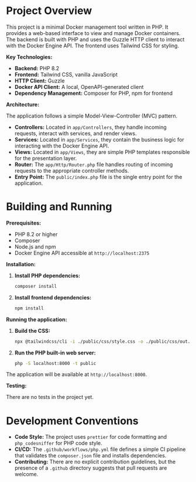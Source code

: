 # Project Overview

This project is a minimal Docker management tool written in PHP. It provides a web-based interface to view and manage Docker containers. The backend is built with PHP and uses the Guzzle HTTP client to interact with the Docker Engine API. The frontend uses Tailwind CSS for styling.

**Key Technologies:**

*   **Backend:** PHP 8.2
*   **Frontend:** Tailwind CSS, vanilla JavaScript
*   **HTTP Client:** Guzzle
*   **Docker API Client:** A local, OpenAPI-generated client
*   **Dependency Management:** Composer for PHP, npm for frontend

**Architecture:**

The application follows a simple Model-View-Controller (MVC) pattern.

*   **Controllers:** Located in `app/Controllers`, they handle incoming requests, interact with services, and render views.
*   **Services:** Located in `app/Services`, they contain the business logic for interacting with the Docker Engine API.
*   **Views:** Located in `app/Views`, they are simple PHP templates responsible for the presentation layer.
*   **Router:** The `app/Http/Router.php` file handles routing of incoming requests to the appropriate controller methods.
*   **Entry Point:** The `public/index.php` file is the single entry point for the application.

# Building and Running

**Prerequisites:**

*   PHP 8.2 or higher
*   Composer
*   Node.js and npm
*   Docker Engine API accessible at `http://localhost:2375`

**Installation:**

1.  **Install PHP dependencies:**
    ```bash
    composer install
    ```
2.  **Install frontend dependencies:**
    ```bash
    npm install
    ```

**Running the application:**

1.  **Build the CSS:**
    ```bash
    npx @tailwindcss/cli -i ./public/css/style.css -o ./public/css/out.css
    ```
2.  **Run the PHP built-in web server:**
    ```bash
    php -S localhost:8000 -t public
    ```

The application will be available at `http://localhost:8000`.

**Testing:**

There are no tests in the project yet.

# Development Conventions

*   **Code Style:** The project uses `prettier` for code formatting and `php_codesniffer` for PHP code style.
*   **CI/CD:** The `.github/workflows/php.yml` file defines a simple CI pipeline that validates the `composer.json` file and installs dependencies.
*   **Contributing:** There are no explicit contribution guidelines, but the presence of a `.github` directory suggests that pull requests are welcome.
